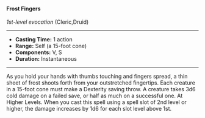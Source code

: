 #### Frost Fingers
*1st-level evocation* (Cleric,Druid)
___
- **Casting Time:** 1 action
- **Range:** Self (a 15-foot cone)
- **Components:** V, S
- **Duration:** Instantaneous
---
As you hold your hands with thumbs touching and
fingers spread, a thin sheet of frost shoots forth
from your outstretched fingertips. Each creature in
a 15-foot cone must make a Dexterity saving throw.
A creature takes 3d6 cold damage on a failed save,
or half as much on a successful one.
At Higher Levels. When you cast this spell using
a spell slot of 2nd level or higher, the damage
increases by 1d6 for each slot level above 1st.

